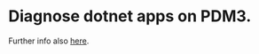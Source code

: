 # Diagnose dotnet apps on PDM3.

Further info also [here](https://docs.microsoft.com/en-us/dotnet/core/diagnostics/debug-memory-leak).
